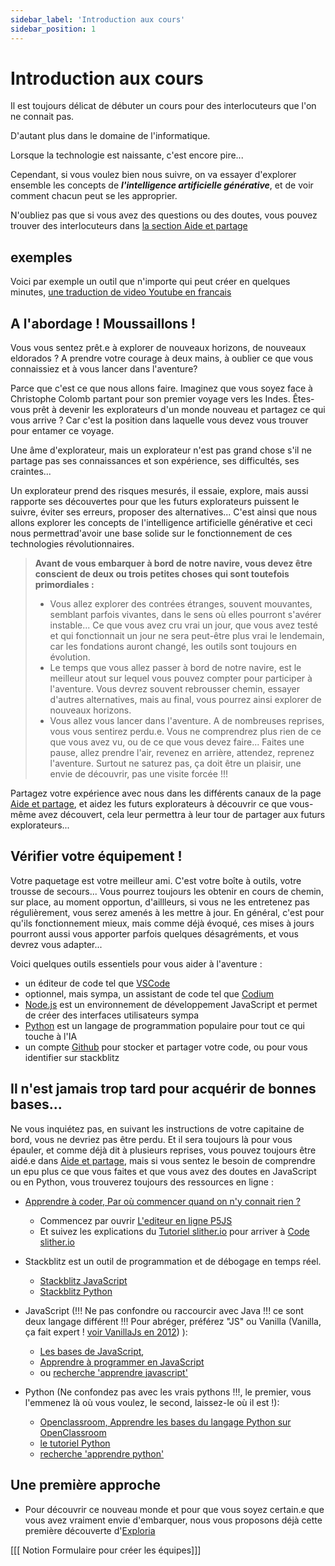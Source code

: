 ```yaml
---
sidebar_label: 'Introduction aux cours'
sidebar_position: 1
---
```


# Introduction aux cours

Il est toujours délicat de débuter un cours pour des interlocuteurs que l'on ne connait pas.

D'autant plus dans le domaine de l'informatique.

Lorsque la technologie est naissante, c'est encore pire... 

Cependant, si vous voulez bien nous suivre, on va essayer d'explorer ensemble les concepts de ***l'intelligence artificielle générative***, 
et de voir comment chacun peut se les approprier.

N'oubliez pas que si vous avez des questions ou des doutes, vous pouvez trouver des interlocuteurs dans [la section Aide et partage](../help)


## exemples

Voici par exemple un outil que n'importe qui peut créer en quelques minutes, [une traduction de video Youtube en francais](./Practice/Youtube%20video%20Translation)

## A l'abordage ! Moussaillons !
Vous vous sentez prêt.e à explorer de nouveaux horizons, de nouveaux eldorados ? A prendre votre courage à deux mains, à oublier ce que vous connaissiez
et à vous lancer dans l'aventure? 

Parce que c'est ce que nous allons faire. Imaginez que vous soyez face à Christophe Colomb partant pour son premier voyage vers les Indes. 
Êtes-vous prêt à devenir les explorateurs d'un monde nouveau et partagez ce qui vous arrive ? Car c'est la position dans laquelle vous devez vous trouver pour 
entamer ce voyage.

Une âme d'explorateur, mais un explorateur n'est pas grand chose s'il ne partage pas ses connaissances et son expérience, ses difficultés, ses craintes...

Un explorateur prend des risques mesurés, il essaie, explore, mais aussi rapporte ses découvertes pour que les futurs explorateurs puissent le suivre, 
éviter ses erreurs, proposer des alternatives... C'est ainsi que nous allons explorer les concepts de l'intelligence artificielle générative et ceci nous permettrad'avoir une base solide sur le fonctionnement de ces technologies révolutionnaires.

>**Avant de vous embarquer à bord de notre navire, vous devez être conscient de deux ou trois petites choses qui sont toutefois primordiales :** 
>    - Vous allez explorer des contrées étranges, souvent mouvantes, semblant parfois vivantes, dans le sens où elles pourront s'avérer
    instable... Ce que vous avez cru vrai un jour, que vous avez testé et qui fonctionnait un jour ne sera peut-être plus vrai le lendemain,
    car les fondations auront changé, les outils sont toujours en évolution.
>    - Le temps que vous allez passer à bord de notre navire, est le meilleur atout sur lequel vous pouvez compter pour participer à l'aventure. Vous devrez souvent rebrousser chemin, essayer d'autres alternatives, mais au final, vous pourrez ainsi explorer de nouveaux horizons. 
>    - Vous allez vous lancer dans l'aventure. A de nombreuses reprises, vous vous sentirez perdu.e. 
    Vous ne comprendrez plus rien de ce que vous avez vu, ou de ce que vous devez faire...
    Faites une pause, allez prendre l'air, revenez en arrière, attendez, reprenez l'aventure. Surtout ne saturez pas, ça doit être un plaisir, une envie de découvrir, pas une visite forcée !!!
    
Partagez votre expérience avec nous dans les différents canaux de la page [Aide et partage](../help), et aidez les futurs explorateurs à découvrir ce que vous-même avez découvert, cela leur permettra à leur tour de partager aux futurs explorateurs...

## Vérifier votre équipement !
Votre paquetage est votre meilleur ami. C'est votre boîte à outils, votre trousse de secours...
Vous pourrez toujours les obtenir en cours de chemin, sur place, au moment opportun, d'aillleurs, si vous ne les entretenez pas régulièrement, vous serez amenés à les mettre à jour. En général, c'est pour qu'ils fonctionnement mieux, mais comme déjà évoqué, ces 
mises à jours pourront aussi vous apporter parfois quelques désagréments, et vous devrez vous adapter...


Voici quelques outils essentiels pour vous aider à l'aventure :
- un éditeur de code tel que [VSCode](https://code.visualstudio.com/download)
- optionnel, mais sympa, un assistant de code tel que [Codium](https://codeium.com/vscode_tutorial?extensionName=vscode) 
- [Node.js](https://nodejs.org/en) est un environnement de développement JavaScript et permet de créer des interfaces utilisateurs sympa
- [Python](https://www.python.org/downloads/) est un langage de programmation populaire pour tout ce qui touche à l'IA
- un compte [Github](https://github.com/) pour stocker et partager votre code, ou pour vous identifier sur stackblitz

## Il n'est jamais trop tard pour acquérir de bonnes bases...

Ne vous inquiétez pas, en suivant les instructions de votre capitaine de bord, vous ne devriez pas être perdu. Et il sera toujours là pour vous épauler, et comme déjà dit à plusieurs reprises, vous pouvez toujours être aidé.e dans [Aide et partage](../help), mais si vous sentez le besoin de comprendre un epu plus ce que vous faites et que vous avez des doutes en JavaScript ou en Python, vous trouverez toujours des ressources en ligne : 


- [Apprendre à coder, Par où commencer quand on n'y connait rien ? ](http://smag0.blogspot.com/2018/01/apprendre-coder-par-ou-commencer-quand.html)
    - Commencez par ouvrir [L'editeur en ligne P5JS](https://editor.p5js.org/)
    - Et suivez les explications du [Tutoriel slither.io](http://smag0.blogspot.com/2018/01/tutoriel-slitherio-sur-p5js.html) pour arriver à [Code slither.io](http://smag0.blogspot.com/2017/12/code-slitherio-pour-p5js.html)

- Stackblitz est un outil de programmation et de débogage en temps réel. 
    - [Stackblitz JavaScript](https://stackblitz.com/?starters=vanilla)
    - [Stackblitz Python](https://stackblitz.com/?starters=native-languages)


- JavaScript (!!! Ne pas confondre ou raccourcir avec Java !!! ce sont deux langage différent !!! Pour abréger, préférez "JS" ou Vanilla (Vanilla, ça fait expert ! [voir VanillaJs en 2012](https://infodocbib.net/2020/12/frameworks-js-une-longue-histoire/)) ): 
    - [Les bases de JavaScript](https://developer.mozilla.org/fr/docs/Learn/Getting_started_with_the_web/JavaScript_basics),
    - [Apprendre à programmer en JavaScript](https://openclassrooms.com/fr/courses/7696886-apprenez-a-programmer-avec-javascript) 
    - ou [recherche 'apprendre javascript'](https://www.google.com/search?q=apprendre+javascript)

- Python (Ne confondez pas avec les vrais pythons !!!, le premier, vous l'emmenez là où vous voulez, le second, laissez-le où il est !):
    - [Openclassroom, Apprendre les bases du langage Python sur OpenClassroom](https://openclassrooms.com/fr/courses/7168871-apprenez-les-bases-du-langage-python)
    - [le tutoriel Python](https://docs.python.org/fr/3/tutorial/)
    - [recherche 'apprendre python'](https://www.google.com/search?q=apprendre+python)

## Une première approche
- Pour découvrir ce nouveau monde et pour que vous soyez certain.e que vous avez vraiment envie d'embarquer, nous vous proposons déjà cette première découverte d'[Exploria](https://chateau-des-robots.notion.site/Exploria-4ff9d532c2d1401fbb40e5653138821a)




[[[ Notion Formulaire pour créer les équipes]]]
